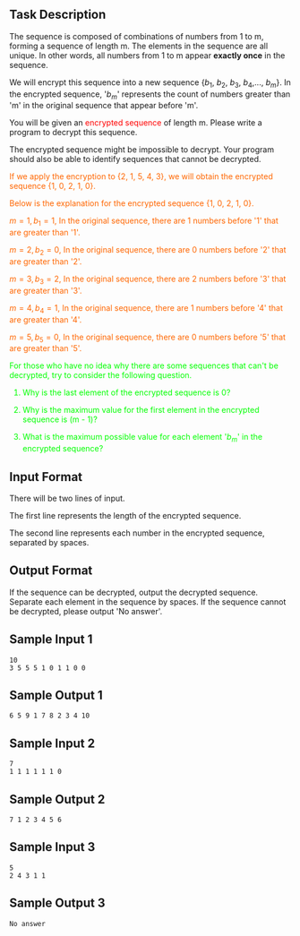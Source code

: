 ﻿## Task Description

The sequence is composed of combinations of numbers from 1 to m, forming a sequence of length m. The elements in the sequence are all unique. In other words, all numbers from 1 to m appear **exactly once** in the sequence.

We will encrypt this sequence into a new sequence {$b_1$, $b_2$, $b_3$, $b_4$,..., $b_m$}. In the encrypted sequence, '$b_m$' represents the count of numbers greater than 'm' in the original sequence that appear before 'm'.

You will be given an <font color=#FF0000>encrypted sequence</font> of length m. Please write a program to decrypt this sequence.


The encrypted sequence might be impossible to decrypt. Your program should also be able to identify sequences that cannot be decrypted.


<font color=#FF6600>

If we apply the encryption to {2, 1, 5, 4, 3}, we will obtain the encrypted sequence {1, 0, 2, 1, 0}.

Below is the explanation for the encrypted sequence {1, 0, 2, 1, 0}.

 $m = 1 ,b_1 = 1$, In the original sequence, there are 1 numbers before '1' that are greater than '1'.

 $m = 2 ,b_2 = 0$, In the original sequence, there are 0 numbers before '2' that are greater than '2'.

 $m = 3 ,b_3 = 2$, In the original sequence, there are 2 numbers before '3' that are greater than '3'.

 $m = 4 ,b_4 = 1$, In the original sequence, there are 1 numbers before '4' that are greater than '4'.

 $m = 5 ,b_5 = 0$, In the original sequence, there are 0 numbers before '5' that are greater than '5'.

</font>


<font color=#00FF00>

For those who have no idea why there are some sequences that can't be decrypted, try to consider the following question.

1. Why is the last element of the encrypted sequence is 0?

2. Why is the maximum value for the first element in the encrypted sequence is (m - 1)?

3. What is the maximum possible value for each element '$b_m$' in the encrypted sequence?

</font>

## Input Format
There will be two lines of input.

The first line represents the length of the encrypted sequence.

The second line represents each number in the encrypted sequence, separated by spaces.


## Output Format
If the sequence can be decrypted, output the decrypted sequence. Separate each element in the sequence by spaces.
If the sequence cannot be decrypted, please output 'No answer'.

## Sample Input 1
```
10
3 5 5 5 1 0 1 1 0 0
```

## Sample Output 1
```
6 5 9 1 7 8 2 3 4 10
```

## Sample Input 2
```
7
1 1 1 1 1 1 0
```

## Sample Output 2
```
7 1 2 3 4 5 6
```

## Sample Input 3
```
5
2 4 3 1 1
```

## Sample Output 3
```
No answer
```
